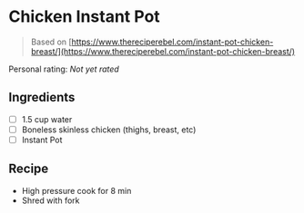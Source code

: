 <!-- Needs Manual Review -->

<!-- Do not modify sections with "AUTO-*". They are updated by make.py -->

# Chicken Instant Pot

> Based on [https://www.thereciperebel.com/instant-pot-chicken-breast/](https://www.thereciperebel.com/instant-pot-chicken-breast/)

<!-- rating=0; (User can specify rating on scale of 1-5) -->
<!-- AUTO-UserRating -->
Personal rating: *Not yet rated*
<!-- /AUTO-UserRating -->

<!-- name_image=None; (User can specify image name) -->
<!-- AUTO-Image -->
<!-- TODO: Capture image -->
<!-- /AUTO-Image -->

## Ingredients

* [ ] 1.5 cup water
* [ ] Boneless skinless chicken (thighs, breast, etc)
* [ ] Instant Pot

## Recipe

* High pressure cook for 8 min
* Shred with fork
